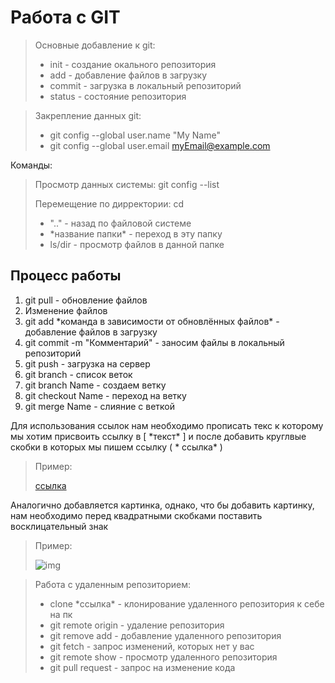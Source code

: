 # Работа с GIT #

>Основные добавление к git:
>
> - init - создание окального репозитория
> - add - добавление файлов в загрузку
> - commit - загрузка в локальный репозиторий
> - status - состояние репозитория

>Закрепление данных git:
>
> - git config --global user.name "My Name"
> - git config --global user.email myEmail@example.com

Команды:

> Просмотр данных системы: git config --list
>
> Перемещение по дирректории: cd
>
> - ".." - назад по файловой системе
> - \*название папки\* - переход в эту папку
> - ls/dir - просмотр файлов в данной папке

## Процесс работы ##

1. git pull - обновление файлов
2. Изменение файлов
3. git add \*команда в зависимости от обновлённых файлов\* - добавление файлов в загрузку
4. git commit -m "Комментарий" - заносим файлы в локальный репозиторий
5. git push - загрузка на сервер
6. git branch - список веток
7. git branch Name - создаем ветку
8. git checkout Name - переход на ветку
9. git merge Name - слияние с веткой


Для использования ссылок нам необходимо прописать текс к которому мы хотим присвоить ссылку в [ \*текст\* ] и после добавить круглвые скобки в которых мы пишем ссылку ( \* ссылка\* )  
>Пример:
>
>[ссылка](https://gist.github.com/Jekins/2bf2d0638163f1294637#Links)

Аналогично добавляется картинка, однако, что бы добавить картинку, нам необходимо перед квадратными скобками поставить восклицательный знак 
>Пример:
>
>![img](https://frontend-scripts.hb.bizmrg.com/unique-hf/svg/logo_gb_light.svg)

>Работа с удаленным репозиторием:
>
> - clone \*ссылка\* - клонирование удаленного репозитория к себе на пк
> - git remote origin - удаление репозитория
> - git remove add - добавление удаленного репозитория
> - git fetch - запрос изменений, которых нет у вас
> - git remote show - просмотр удаленного репозитория
> - git pull request - запрос на изменение кода
